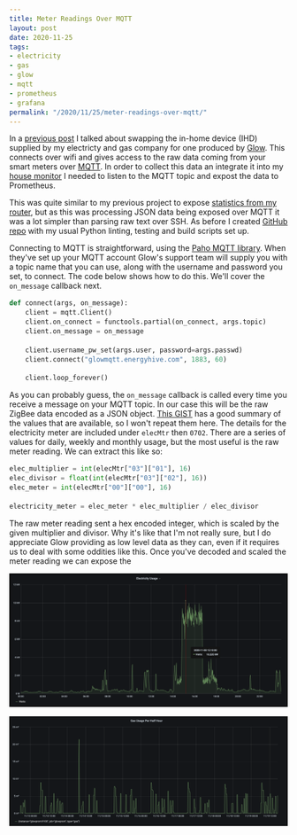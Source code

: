```yaml
---
title: Meter Readings Over MQTT
layout: post
date: 2020-11-25
tags:
- electricity
- gas
- glow
- mqtt
- prometheus
- grafana
permalink: "/2020/11/25/meter-readings-over-mqtt/"
---
```

In a [previous post](/2020/11/04/glow-bright/) I talked about swapping the in-home device (IHD)
supplied by my electricty and gas company for one produced by [Glow](https://shop.glowmarkt.com/).
This connects over wifi and gives access to the raw data coming from your smart meters over [MQTT](https://mqtt.org/).
In order to collect this data an integrate it into my
[house monitor](https://www.theandrewwilkinson.com/2020/10/14/house-measurements/) I needed to listen to the MQTT
topic and expost the data to Prometheus.

This was quite similar to my previous project to expose [statistics from my router](
https://www.theandrewwilkinson.com/2020/10/21/router-stats-to-prometheus/), but as this was processing
JSON data being exposed over MQTT it was a lot simpler than parsing raw text over SSH. As before I created
[GitHub repo](https://github.com/andrewjw/glowprom) with my usual Python linting, testing and build scripts set up.

Connecting to MQTT is straightforward, using the [Paho MQTT library](https://pypi.org/project/paho-mqtt/). When they've
set up your MQTT account Glow's support team will supply you with a topic name that you can use, along with the username
and password you set, to connect. The code below shows how to do this. We'll cover the `on_message` callback next.
<!--more-->

```python
def connect(args, on_message):
    client = mqtt.Client()
    client.on_connect = functools.partial(on_connect, args.topic)
    client.on_message = on_message

    client.username_pw_set(args.user, password=args.passwd)
    client.connect("glowmqtt.energyhive.com", 1883, 60)

    client.loop_forever()
```

As you can probably guess, the `on_message` callback is called every time you receive a message on your MQTT topic. In our
case this will be the raw ZigBee data encoded as a JSON object. [This GIST](
https://gist.github.com/ndfred/b373eeafc4f5b0870c1b8857041289a9) has a good summary of the values that are available, so I
won't repeat them here. The details for the electricity meter are included under `elecMtr` then `0702`. There are a series
of values for daily, weekly and monthly usage, but the most useful is the raw meter reading. We can extract this like so:

```python
elec_multiplier = int(elecMtr["03"]["01"], 16)
elec_divisor = float(int(elecMtr["03"]["02"], 16))
elec_meter = int(elecMtr["00"]["00"], 16)

electricity_meter = elec_meter * elec_multiplier / elec_divisor
```

The raw meter reading sent a hex encoded integer, which is scaled by the given multiplier and divisor. Why it's like that
I'm not really sure, but I do appreciate Glow providing as low level data as they can, even if it requires us to deal with
some oddities like this. Once you've decoded and scaled the meter reading we can expose the 

![Electricity Usage](/assets/electricity_usage.png)

![Gas Usage](/assets/gas_usage.png)
